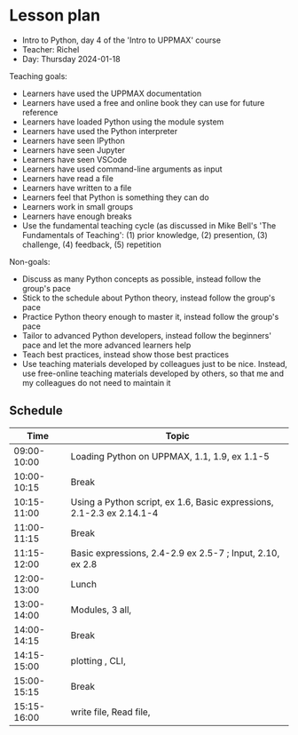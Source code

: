# Lesson plan

 * Intro to Python, day 4 of the 'Intro to UPPMAX' course
 * Teacher: Richel
 * Day: Thursday 2024-01-18

Teaching goals:

 * Learners have used the UPPMAX documentation
 * Learners have used a free and online book they can use for future reference
 * Learners have loaded Python using the module system
 * Learners have used the Python interpreter
 * Learners have seen IPython
 * Learners have seen Jupyter
 * Learners have seen VSCode
 * Learners have used command-line arguments as input
 * Learners have read a file
 * Learners have written to a file
 * Learners feel that Python is something they can do
 * Learners work in small groups
 * Learners have enough breaks
 * Use the fundamental teaching cycle (as discussed in Mike Bell's 'The 
   Fundamentals of Teaching': (1) prior knowledge,
   (2) presention, (3) challenge, (4) feedback, (5) repetition

Non-goals:

 * Discuss as many Python concepts as possible,
   instead follow the group's pace
 * Stick to the schedule about Python theory,
   instead follow the group's pace
 * Practice Python theory enough to master it,
   instead follow the group's pace
 * Tailor to advanced Python developers,
   instead follow the beginners' pace 
   and let the more advanced learners help
 * Teach best practices,
   instead show those best practices
 * Use teaching materials developed by colleagues just to be nice.
   Instead, use free-online teaching materials developed by others,
   so that me and my colleagues do not need to maintain it

## Schedule

| Time          | Topic
|---------------|-------------------------------
| 09:00-10:00   | Loading Python on UPPMAX, 1.1, 1.9, ex 1.1-5
| 10:00-10:15   | Break
| 10:15-11:00   | Using a Python script, ex 1.6, Basic expressions, 2.1-2.3 ex 2.14.1-4 
| 11:00-11:15   | Break
| 11:15-12:00   | Basic expressions, 2.4-2.9 ex 2.5-7  ; Input, 2.10, ex 2.8
| 12:00-13:00   | Lunch
| 13:00-14:00   | Modules, 3 all, 
| 14:00-14:15   | Break                         |
| 14:15-15:00   | plotting , CLI,     |
| 15:00-15:15   | Break                         |
| 15:15-16:00   | write file, Read file,            | 




